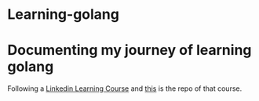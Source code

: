 # Learning-golang

# Documenting my journey of learning golang

Following a [Linkedin Learning Course](https://www.linkedin.com/learning/learning-go-8399317) and [this](https://github.com/LinkedInLearning/learning-go-2875237) is the repo of that course.
